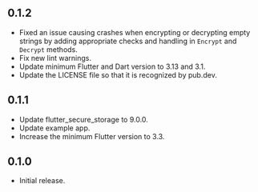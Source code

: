## 0.1.2

* Fixed an issue causing crashes when encrypting or decrypting empty strings by adding appropriate checks and handling in `Encrypt` and `Decrypt` methods.
* Fix new lint warnings.
* Update minimum Flutter and Dart version to 3.13 and 3.1.
* Update the LICENSE file so that it is recognized by pub.dev.

## 0.1.1

* Update flutter_secure_storage to 9.0.0.
* Update example app.
* Increase the minimum Flutter version to 3.3.

## 0.1.0

* Initial release.
